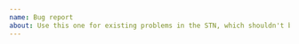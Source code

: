```yaml
---
name: Bug report
about: Use this one for existing problems in the STN, which shouldn't be there.
---
```

